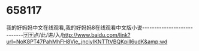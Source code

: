 # 658117
我的好妈妈中文在线观看,我的好妈妈8在线观看中文版小说----------------------------🈂🈂点/此/进/入/http://www.baidu.com/link?url=NoK8PT47PahMhFH8Vie_jnciyIKNTTtVBQKpill6udK&amp;wd
